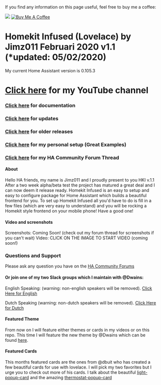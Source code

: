 If you find any information on this page useful, feel free to buy me a coffee: 

<a href="https://paypal.me/JimmySchings" target="_blank"><img src="https://github.com/jimz011/homeassistant/blob/master/www/images/paypal-donate-button.png" ></a>
<a href="https://www.buymeacoffee.com/w8Jnf6Hit" target="_blank"><img src="https://www.buymeacoffee.com/assets/img/custom_images/orange_img.png" alt="Buy Me A Coffee" style="height: auto !important;width: auto !important;" ></a>
# Homekit Infused (Lovelace) by Jimz011 Februari 2020 v1.1 (*updated: 05/02/2020)
My current Home Assistant version is 0.105.3

# [Click here](https://www.youtube.com/channel/UCYfcLj3IuQ-1mrnqgCk8f0w) for my YouTube channel
### [Click here](https://jimz011.github.io/homeassistant/) for documentation
### [Click here](https://github.com/jimz011/homeassistant/tree/updates) for updates
### [Click here](https://github.com/jimz011/homeassistant/releases) for older releases
### [Click here](https://github.com/jimz011/homeassistant/tree/personal) for my personal setup (Great Examples)
### [Click here](https://community.home-assistant.io/t/homekit-infused-hki-v0-13-3/117086/1) for my HA Community Forum Thread

#### About
Hello HA friends, my name is Jimz011 and I proudly present to you HKI v.1.1
After a two week alpha/beta test the project has matured a great deal and I can now deem it release ready. Homekit Infused is an easy to setup and easy to configure package for Home Assistant which builds a beautiful frontend for you. To set up Homekit Infused all you'd have to do is fill in a few files (which are very easy to understand) and you will be rocking a Homekit style frontend on your mobile phone! Have a good one!

#### Video and screenshots
Screenshots: Coming Soon! (check out my forum thread for screenshots if you can't wait)
Video: CLICK ON THE IMAGE TO START VIDEO (coming soon!)


### Questions and Support

Please ask any question you have on the [HA Community Forums](https://community.home-assistant.io/t/homekit-infused-hki-v0-13-3/117086/1)

#### Or join one of my two Slack groups which I maintain with @Dwains:
English Speaking: (warning: non-english speakers will be removed).
[Click Here for English](https://join.slack.com/t/homeassistanten/shared_invite/enQtNzg1NzQyOTI4ODE2LWVhMmY3ZjMxMThhOTk1OWEwY2E4NDE0YmViZWI3NjUyNzIyMzIwNTkwMzlmMDA5N2I0MTQ4MDhiYTkwYWFlZDU)

Dutch Speaking (warning: non-dutch speakers will be removed).
[Click Here for Dutch](https://join.slack.com/t/homeassistantnlbe/shared_invite/enQtNzc4MzAwMTEyNDIwLTgwZGVmNmNhZjZkNmVkMjM1NTM3N2UwODIzZTFjMzY1ZmUyMGJiZDU5ZTEyZWEyYzMzYzQzYWJmNGE3MWVjN2I)

#### Featured Theme
From now on I will feature either themes or cards in my videos or on this repo. This time I will feature the new theme by @Dwains which can be found [here](https://github.com/dwainscheeren/lovelace-dwains-theme).

#### Featured Cards
This months featured cards are the ones from @dbuit who has created a few beautiful cards for use with lovelace. I will pick my two favorites but I urge you to check out more of his cards. I talk about the beautiful [light-popup-card](https://github.com/DBuit/light-popup-card) and the amazing [thermostat-popup-card](https://github.com/DBuit/thermostat-popup-card)

